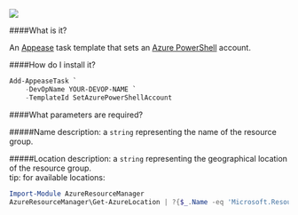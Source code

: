 ![](https://ci.appveyor.com/api/projects/status/rayv6xsibmqf48e8?svg=true)

####What is it?

An [Appease](http://appease.io) task template that sets an [Azure PowerShell](https://github.com/Azure/azure-powershell) account.

####How do I install it?

```PowerShell
Add-AppeaseTask `
    -DevOpName YOUR-DEVOP-NAME `
    -TemplateId SetAzurePowerShellAccount
```

####What parameters are required?

#####Name
description: a `string` representing the name of the resource group.

#####Location
description: a `string` representing the geographical location of the resource group.  
tip: for available locations:
```PowerShell
Import-Module AzureResourceManager
AzureResourceManager\Get-AzureLocation | ?{$_.Name -eq 'Microsoft.Resources/resourceGroups'} | select LocationsString

```
